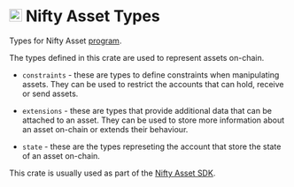 # <img width="23" alt="nifty-oss" src="https://github.com/nifty-oss/asset/assets/729235/880d8e6a-8ca1-4b06-b684-57dc46e481d7"/> Nifty Asset Types

Types for Nifty Asset [program](https://github.com/nifty-oss/asset).

The types defined in this crate are used to represent assets on-chain.

- `constraints` - these are types to define constraints when manipulating assets. They
can be used to restrict the accounts that can hold, receive or send assets.

- `extensions` - these are types that provide additional data that can be attached to an asset. They can be used to store more information about an asset on-chain or extends their behaviour.

- `state` - these are the types represeting the account that store the state of an asset on-chain.

This crate is usually used as part of the [Nifty Asset SDK](https://crates.io/crates/nifty-asset).
